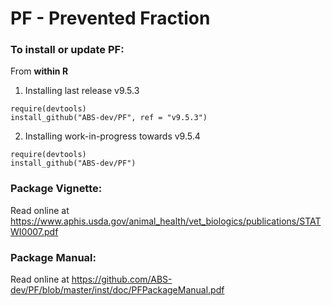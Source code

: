 PF - Prevented Fraction
==


### To install or update PF:

From **within R**

1. Installing last release v9.5.3

```
require(devtools)
install_github("ABS-dev/PF", ref = "v9.5.3")
```

2. Installing work-in-progress towards v9.5.4

```
require(devtools)
install_github("ABS-dev/PF")
```

### Package Vignette:

Read online at https://www.aphis.usda.gov/animal_health/vet_biologics/publications/STATWI0007.pdf

### Package Manual:

Read online at https://github.com/ABS-dev/PF/blob/master/inst/doc/PFPackageManual.pdf

